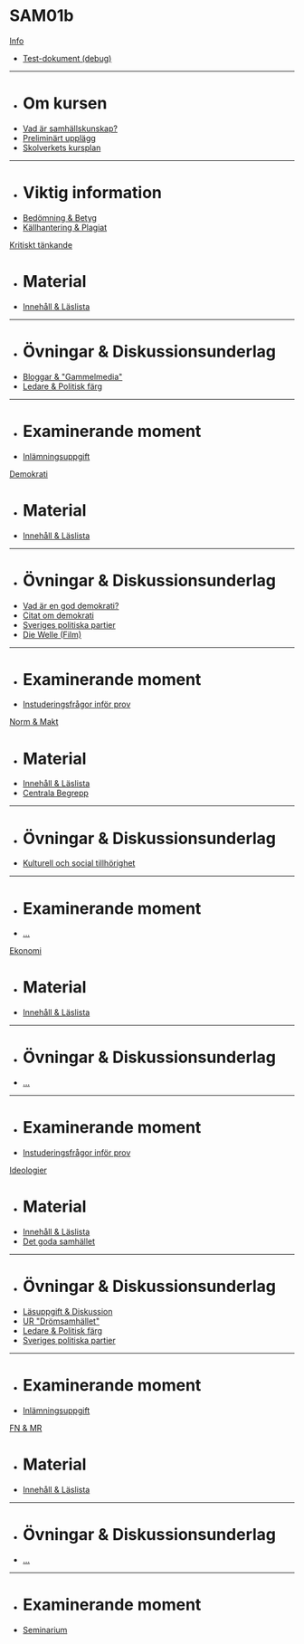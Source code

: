 # SAM01b

[Info]()

  * [Test-dokument (debug)](x_meta/test.md)
 - - - -
  * # Om kursen
  * [Vad är samhällskunskap?](1_intro/vad_ar_samhallskunskap.md)
  * [Preliminärt upplägg](1_intro/kursens_upplagg.md)
  * [Skolverkets kursplan](1_intro/kursplan.md)
  - - - -
  * # Viktig information
  * [Bedömning & Betyg](1_intro/bedomning.md)
  * [Källhantering & Plagiat](1_intro/kallhantering.md)

[Kritiskt tänkande]()

  * # Material
  * [Innehåll & Läslista](2_kritiskt_tankande/material/innehall_laslista_kritiskt_tankande.md)
  - - - -
  * # Övningar & Diskussionsunderlag
  * [Bloggar & "Gammelmedia"](2_kritiskt_tankande/ovningar/bloggar_gammelmedia.md)
  * [Ledare & Politisk färg](2_kritiskt_tankande/ovningar/ledare_politisk_farg.md)
  - - - -
  * # Examinerande moment
  * [Inlämningsuppgift](2_kritiskt_tankande/examinerande_moment/inlamning_kritiskt_tankande.md)

[Demokrati]()

  * # Material
  * [Innehåll & Läslista](3_demokrati/material/innehall_laslista_demokrati.md)
  - - - -
  * # Övningar & Diskussionsunderlag
  * [Vad är en god demokrati?](3_demokrati/ovningar/demokrati_diskussionsfragor.md)
  * [Citat om demokrati](3_demokrati/ovningar/citat_tankar_demokrati.md)
  * [Sveriges politiska partier](3_demokrati/ovningar/sv_politiska_partier.md)
  * [Die Welle (Film)](3_demokrati/ovningar/die_welle.md)
  - - - -
  * # Examinerande moment
  * [Instuderingsfrågor inför prov](3_demokrati/examinerande_moment/instuderingsfragor_demokrati.md)

[Norm & Makt]()

  * # Material
  * [Innehåll & Läslista](4_norm/material/innehall_laslista_norm_makt.md)
  * [Centrala Begrepp](4_norm/material/struktur_centrala_begrepp.md)
  - - - -
  * # Övningar & Diskussionsunderlag
  * [Kulturell och social tillhörighet](4_norm/diskussionsunderlag/kulturell_och_social_tillhorighet.md)
  - - - -
  * # Examinerande moment
  * [...](subitem3.md)
  
[Ekonomi]()

  * # Material
  * [Innehåll & Läslista](5_ekonomi/material/innehall_laslista_ekonomi.md)
  - - - -
  * # Övningar & Diskussionsunderlag
  * [...](vad.md)
  - - - -
  * # Examinerande moment
  * [Instuderingsfrågor inför prov](5_ekonomi/examinerande_moment/instuderingsfragor_ekonomi.md)

[Ideologier]()

  * # Material
  * [Innehåll & Läslista](6_ideologier/material/innehall_laslista_ideologier.md)
  * [Det goda samhället](6_ideologier/material/om_ideologierna.md)
  - - - -
  * # Övningar & Diskussionsunderlag
  * [Läsuppgift & Diskussion](6_ideologier/ovningar/lasning_arena_och_diskussion.md)
  * [UR "Drömsamhället"](6_ideologier/ovningar/ur_dromsamhallet.md)
  * [Ledare & Politisk färg](2_kritiskt_tankande/ovningar/ledare_politisk_farg.md)
  * [Sveriges politiska partier](3_demokrati/ovningar/sv_politiska_partier.md)
  
  - - - -
  * # Examinerande moment
  * [Inlämningsuppgift](6_ideologier/examinerande_moment/inlamning_det_goda_samhallet.md)
  
[FN & MR]()

  * # Material
  * [Innehåll & Läslista](7_fn_mr/material/innehall_laslista_fn_mr.md)
  - - - -
  * # Övningar & Diskussionsunderlag
  * [...](subitem3.md)
  - - - -
  * # Examinerande moment
  * [Seminarium](7_fn_mr/examinerande_moment/fn_mr_seminarium.md)
